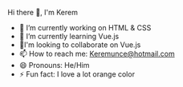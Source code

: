 Hi there 👋, I'm Kerem

- 🔭 I’m currently working on HTML & CSS 
- 🌱 I’m currently learning Vue.js
- 🤝I'm looking to collaborate on Vue.js
- 📫 How to reach me: Keremunce@hotmail.com
- 😄 Pronouns: He/Him
- ⚡ Fun fact: I love a lot orange color
